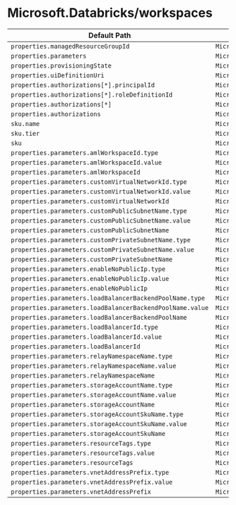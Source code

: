 # Microsoft.Databricks/workspaces

| Default Path | Alias |
|---|---|
| `properties.managedResourceGroupId` | `Microsoft.DataBricks/workspaces/managedResourceGroupId` |
| `properties.parameters` | `Microsoft.DataBricks/workspaces/parameters` |
| `properties.provisioningState` | `Microsoft.DataBricks/workspaces/provisioningState` |
| `properties.uiDefinitionUri` | `Microsoft.DataBricks/workspaces/uiDefinitionUri` |
| `properties.authorizations[*].principalId` | `Microsoft.DataBricks/workspaces/authorizations[*].principalId` |
| `properties.authorizations[*].roleDefinitionId` | `Microsoft.DataBricks/workspaces/authorizations[*].roleDefinitionId` |
| `properties.authorizations[*]` | `Microsoft.DataBricks/workspaces/authorizations[*]` |
| `properties.authorizations` | `Microsoft.DataBricks/workspaces/authorizations` |
| `sku.name` | `Microsoft.DataBricks/workspaces/sku.name` |
| `sku.tier` | `Microsoft.DataBricks/workspaces/sku.tier` |
| `sku` | `Microsoft.DataBricks/workspaces/sku` |
| `properties.parameters.amlWorkspaceId.type` | `Microsoft.DataBricks/workspaces/parameters.amlWorkspaceId.type` |
| `properties.parameters.amlWorkspaceId.value` | `Microsoft.DataBricks/workspaces/parameters.amlWorkspaceId.value` |
| `properties.parameters.amlWorkspaceId` | `Microsoft.DataBricks/workspaces/parameters.amlWorkspaceId` |
| `properties.parameters.customVirtualNetworkId.type` | `Microsoft.DataBricks/workspaces/parameters.customVirtualNetworkId.type` |
| `properties.parameters.customVirtualNetworkId.value` | `Microsoft.DataBricks/workspaces/parameters.customVirtualNetworkId.value` |
| `properties.parameters.customVirtualNetworkId` | `Microsoft.DataBricks/workspaces/parameters.customVirtualNetworkId` |
| `properties.parameters.customPublicSubnetName.type` | `Microsoft.DataBricks/workspaces/parameters.customPublicSubnetName.type` |
| `properties.parameters.customPublicSubnetName.value` | `Microsoft.DataBricks/workspaces/parameters.customPublicSubnetName.value` |
| `properties.parameters.customPublicSubnetName` | `Microsoft.DataBricks/workspaces/parameters.customPublicSubnetName` |
| `properties.parameters.customPrivateSubnetName.type` | `Microsoft.DataBricks/workspaces/parameters.customPrivateSubnetName.type` |
| `properties.parameters.customPrivateSubnetName.value` | `Microsoft.DataBricks/workspaces/parameters.customPrivateSubnetName.value` |
| `properties.parameters.customPrivateSubnetName` | `Microsoft.DataBricks/workspaces/parameters.customPrivateSubnetName` |
| `properties.parameters.enableNoPublicIp.type` | `Microsoft.DataBricks/workspaces/parameters.enableNoPublicIp.type` |
| `properties.parameters.enableNoPublicIp.value` | `Microsoft.DataBricks/workspaces/parameters.enableNoPublicIp.value` |
| `properties.parameters.enableNoPublicIp` | `Microsoft.DataBricks/workspaces/parameters.enableNoPublicIp` |
| `properties.parameters.loadBalancerBackendPoolName.type` | `Microsoft.DataBricks/workspaces/parameters.loadBalancerBackendPoolName.type` |
| `properties.parameters.loadBalancerBackendPoolName.value` | `Microsoft.DataBricks/workspaces/parameters.loadBalancerBackendPoolName.value` |
| `properties.parameters.loadBalancerBackendPoolName` | `Microsoft.DataBricks/workspaces/parameters.loadBalancerBackendPoolName` |
| `properties.parameters.loadBalancerId.type` | `Microsoft.DataBricks/workspaces/parameters.loadBalancerId.type` |
| `properties.parameters.loadBalancerId.value` | `Microsoft.DataBricks/workspaces/parameters.loadBalancerId.value` |
| `properties.parameters.loadBalancerId` | `Microsoft.DataBricks/workspaces/parameters.loadBalancerId` |
| `properties.parameters.relayNamespaceName.type` | `Microsoft.DataBricks/workspaces/parameters.relayNamespaceName.type` |
| `properties.parameters.relayNamespaceName.value` | `Microsoft.DataBricks/workspaces/parameters.relayNamespaceName.value` |
| `properties.parameters.relayNamespaceName` | `Microsoft.DataBricks/workspaces/parameters.relayNamespaceName` |
| `properties.parameters.storageAccountName.type` | `Microsoft.DataBricks/workspaces/parameters.storageAccountName.type` |
| `properties.parameters.storageAccountName.value` | `Microsoft.DataBricks/workspaces/parameters.storageAccountName.value` |
| `properties.parameters.storageAccountName` | `Microsoft.DataBricks/workspaces/parameters.storageAccountName` |
| `properties.parameters.storageAccountSkuName.type` | `Microsoft.DataBricks/workspaces/parameters.storageAccountSkuName.type` |
| `properties.parameters.storageAccountSkuName.value` | `Microsoft.DataBricks/workspaces/parameters.storageAccountSkuName.value` |
| `properties.parameters.storageAccountSkuName` | `Microsoft.DataBricks/workspaces/parameters.storageAccountSkuName` |
| `properties.parameters.resourceTags.type` | `Microsoft.DataBricks/workspaces/parameters.resourceTags.type` |
| `properties.parameters.resourceTags.value` | `Microsoft.DataBricks/workspaces/parameters.resourceTags.value` |
| `properties.parameters.resourceTags` | `Microsoft.DataBricks/workspaces/parameters.resourceTags` |
| `properties.parameters.vnetAddressPrefix.type` | `Microsoft.DataBricks/workspaces/parameters.vnetAddressPrefix.type` |
| `properties.parameters.vnetAddressPrefix.value` | `Microsoft.DataBricks/workspaces/parameters.vnetAddressPrefix.value` |
| `properties.parameters.vnetAddressPrefix` | `Microsoft.DataBricks/workspaces/parameters.vnetAddressPrefix` |

